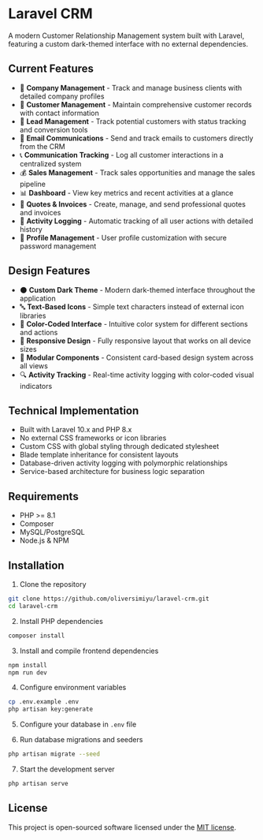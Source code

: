 # Laravel CRM

A modern Customer Relationship Management system built with Laravel, featuring a custom dark-themed interface with no external dependencies.

## Current Features

- 🏢 **Company Management** - Track and manage business clients with detailed company profiles
- 👥 **Customer Management** - Maintain comprehensive customer records with contact information
- 🎯 **Lead Management** - Track potential customers with status tracking and conversion tools
- 📧 **Email Communications** - Send and track emails to customers directly from the CRM
- 📞 **Communication Tracking** - Log all customer interactions in a centralized system
- 💰 **Sales Management** - Track sales opportunities and manage the sales pipeline
- 📊 **Dashboard** - View key metrics and recent activities at a glance
- 📄 **Quotes & Invoices** - Create, manage, and send professional quotes and invoices
- 📝 **Activity Logging** - Automatic tracking of all user actions with detailed history
- 👤 **Profile Management** - User profile customization with secure password management

## Design Features

- 🌑 **Custom Dark Theme** - Modern dark-themed interface throughout the application
- 🔤 **Text-Based Icons** - Simple text characters instead of external icon libraries
- 🎨 **Color-Coded Interface** - Intuitive color system for different sections and actions
- 📱 **Responsive Design** - Fully responsive layout that works on all device sizes
- 🧩 **Modular Components** - Consistent card-based design system across all views
- 🔍 **Activity Tracking** - Real-time activity logging with color-coded visual indicators

## Technical Implementation

- Built with Laravel 10.x and PHP 8.x
- No external CSS frameworks or icon libraries
- Custom CSS with global styling through dedicated stylesheet
- Blade template inheritance for consistent layouts
- Database-driven activity logging with polymorphic relationships
- Service-based architecture for business logic separation

## Requirements

- PHP >= 8.1
- Composer
- MySQL/PostgreSQL
- Node.js & NPM

## Installation

1. Clone the repository
```bash
git clone https://github.com/oliversimiyu/laravel-crm.git
cd laravel-crm
```

2. Install PHP dependencies
```bash
composer install
```

3. Install and compile frontend dependencies
```bash
npm install
npm run dev
```

4. Configure environment variables
```bash
cp .env.example .env
php artisan key:generate
```

5. Configure your database in `.env` file

6. Run database migrations and seeders
```bash
php artisan migrate --seed
```

7. Start the development server
```bash
php artisan serve
```

## License

This project is open-sourced software licensed under the [MIT license](https://opensource.org/licenses/MIT).
